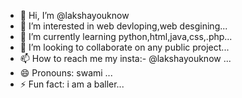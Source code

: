 - 👋 Hi, I’m @lakshayouknow
- 👀 I’m interested in web devloping,web desgining...
- 🌱 I’m currently learning python,html,java,css,.php...
- 💞️ I’m looking to collaborate on any public project...
- 📫 How to reach me my insta:- @lakshayouknow ...
- 😄 Pronouns: swami ...
- ⚡ Fun fact: i am a baller...

<!---
lakshayouknow/lakshayouknow is a ✨ special ✨ repository because its `README.md` (this file) appears on your GitHub profile.
You can click the Preview link to take a look at your changes.
--->
